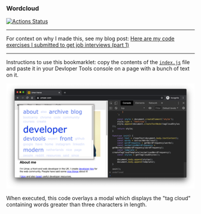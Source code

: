 
### Wordcloud

[![Actions Status](https://github.com/umaar/wordcloud/workflows/Node%20CI/badge.svg)](https://github.com/umaar/wordcloud/actions)

---

For context on why I made this, see my blog post: [Here are my code exercises I submitted to get job interviews (part 1)](https://umaar.com/blog/my-code-exercise-submissions-part-1/)

---

Instructions to use this bookmarklet: copy the contents of the [`index.js`](https://github.com/umaar/wordcloud/blob/master/index.js) file and paste it in your Devloper Tools console on a page with a bunch of text on it.

![Worcloud Preview](preview.png)

When executed, this code overlays a modal which displays the "tag cloud" containing words greater than three characters in length.
